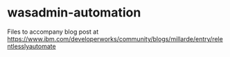 # wasadmin-automation
Files to accompany blog post at https://www.ibm.com/developerworks/community/blogs/millarde/entry/relentlesslyautomate
